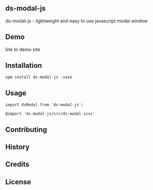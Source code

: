 ## ds-modal-js
ds-modal-js - lightweight and easy to use javascript modal window


## Demo
link to demo site

## Installation
```
npm install ds-modal-js -save
```

## Usage
```
import dsModal from 'ds-modal-js';
```
```
@import 'ds-modal-js/src/ds-modal.scss'
```

## Contributing

## History

## Credits

## License

